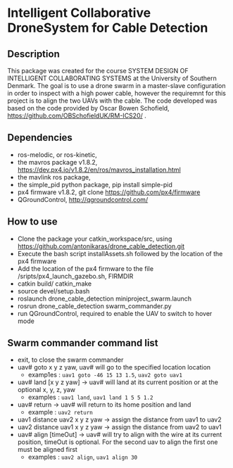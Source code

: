 # Intelligent Collaborative DroneSystem for Cable Detection

## Description

This package was created for the course SYSTEM DESIGN OF INTELLIGENT COLLABORATING SYSTEMS at the University of Southern Denmark. The goal is to use a drone swarm in a master-slave configuration in order to inspect with a high power cable, however the requiremnt for this project is to align the two UAVs with the cable. The code developed was based on the code provided by Oscar Bowen Schofield, https://github.com/OBSchofieldUK/RM-ICS20/ .

## Dependencies

* ros-melodic, or ros-kinetic,
* the mavros package v1.8.2, https://dev.px4.io/v1.8.2/en/ros/mavros_installation.html
* the mavlink ros package,
* the simple_pid python package, pip install simple-pid
* px4 firmware v1.8.2, git clone https://github.com/px4/firmware
* QGroundControl, http://qgroundcontrol.com/

## How to use

* Clone the package your catkin_workspace/src, using https://github.com/antonikaras/drone_cable_detection.git
* Execute the bash script installAssets.sh followed by the location of the px4 firmware
* Add the location of the px4 firmware to the file /sripts/px4_launch_gazebo.sh, FIRMDIR
* catkin build/ catkin_make 
* source devel/setup.bash
* roslaunch drone_cable_detection miniproject_swarm.launch
* rosrun drone_cable_detection swarm_commander.py
* run QGroundControl, required to enable the UAV to switch to hover mode

## Swarm commander command list

* exit, to close the swarm commander
* uav# goto x y z yaw, uav# will go to the  specified location location
    *  examp1es : ``` uav1 goto -46 15 13 1.5 ```, ``` uav2 goto uav1 ```
* uav# land [x y z yaw] -> uav# will land at its current position or at the optional x, y, z, yaw
    * examples : ``` uav1 land ```, ``` uav1 land 1 5 5 1.2 ```
* uav# return -> uav# will return to its home position and land
    * example : ``` uav2 return ```
* uav1 distance uav2 x y z yaw -> assign the distance from uav1 to uav2
* uav2 distance uav1 x y z yaw -> assign the distance from uav2 to uav1
* uav# align [timeOut] -> uav# will try to align with the wire at its current position, timeOut is optional. For the second uav to align the first one must be aligned first
    * examples : ``` uav2 align ```, ``` uav1 align 30 ```    